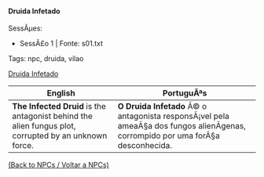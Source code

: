 ﻿
#### Druida Infetado

SessÃµes:  
- SessÃ£o 1 | Fonte: s01.txt

Tags: npc, druida, vilao

[Druida Infetado](druida_infestado.png)

| English | PortuguÃªs |
|---------|-----------|
| **The Infected Druid** is the antagonist behind the alien fungus plot, corrupted by an unknown force. | **O Druida Infetado** Ã© o antagonista responsÃ¡vel pela ameaÃ§a dos fungos alienÃ­genas, corrompido por uma forÃ§a desconhecida. |

[(Back to NPCs / Voltar a NPCs)](npcs_list.md)


























